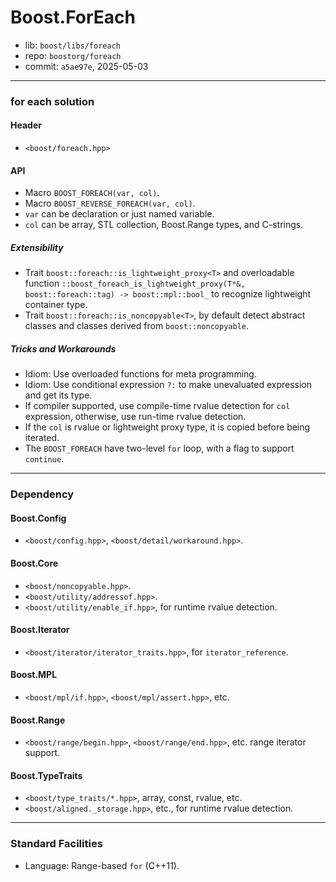 # Boost.ForEach

* lib: `boost/libs/foreach`
* repo: `boostorg/foreach`
* commit: `a5ae97e`, 2025-05-03

------
### for each solution

#### Header

* `<boost/foreach.hpp>`

#### API

* Macro `BOOST_FOREACH(var, col)`.
* Macro `BOOST_REVERSE_FOREACH(var, col)`.
* `var` can be declaration or just named variable.
* `col` can be array, STL collection, Boost.Range types, and C-strings.

##### Extensibility

* Trait `boost::foreach::is_lightweight_proxy<T>` and overloadable function
  `::boost_foreach_is_lightweight_proxy(T*&, boost::foreach::tag) -> boost::mpl::bool_`
  to recognize lightweight container type.
* Trait `boost::foreach::is_noncopyable<T>`, by default detect abstract classes and
  classes derived from `boost::noncopyable`.

##### Tricks and Workarounds

* Idiom: Use overloaded functions for meta programming.
* Idiom: Use conditional expression `?:` to make unevaluated expression and get its type.
* If compiler supported, use compile-time rvalue detection for `col` expression,
  otherwise, use run-time rvalue detection.
* If the `col` is rvalue or lightweight proxy type, it is copied before being iterated.
* The `BOOST_FOREACH` have two-level `for` loop, with a flag to support `continue`.

------
### Dependency

#### Boost.Config

* `<boost/config.hpp>`, `<boost/detail/workaround.hpp>`.

#### Boost.Core

* `<boost/noncopyable.hpp>`.
* `<boost/utility/addressof.hpp>`.
* `<boost/utility/enable_if.hpp>`, for runtime rvalue detection.

#### Boost.Iterator

* `<boost/iterator/iterator_traits.hpp>`, for `iterator_reference`.

#### Boost.MPL

* `<boost/mpl/if.hpp>`, `<boost/mpl/assert.hpp>`, etc.

#### Boost.Range

* `<boost/range/begin.hpp>`, `<boost/range/end.hpp>`, etc. range iterator support.

#### Boost.TypeTraits

* `<boost/type_traits/*.hpp>`, array, const, rvalue, etc.
* `<boost/aligned._storage.hpp>`, etc., for runtime rvalue detection.

------
### Standard Facilities

* Language: Range-based `for` (C++11).
